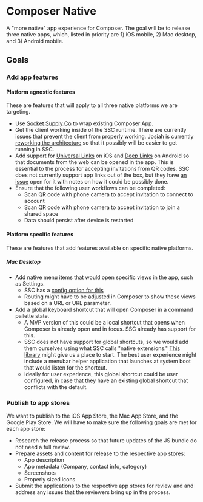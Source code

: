 # Composer Native

A "more native" app experience for Composer. The goal will be to release three native apps, which, listed in priority are 1) iOS mobile, 2) Mac desktop, and 3) Android mobile.

## Goals

### Add app features

#### Platform agnostic features

These are features that will apply to all three native platforms we are targeting.

- Use [Socket Supply Co](https://socketsupply.co/) to wrap existing Composer App.
- Get the client working inside of the SSC runtime. There are currently issues that prevent the client from properly working. Josiah is currently [reworking the architecture](https://github.com/orgs/dxos/discussions/4685) so that it possibly will be easier to get running in SSC.
- Add support for [Universal Links](https://developer.apple.com/ios/universal-links/) on iOS and [Deep Links](https://developer.android.com/training/app-links/deep-linking) on Android so that documents from the web can be opened in the app. This is essential to the process for accepting invitations from QR codes. SSC does not currently support app links out of the box, but they have [an issue](https://github.com/socketsupply/socket/issues/790) open for it with notes on how it could be possibly done.
- Ensure that the following user workflows can be completed:
  - Scan QR code with phone camera to accept invitation to connect to account
  - Scan QR code with phone camera to accept invitation to join a shared space
  - Data should persist after device is restarted

#### Platform specific features

These are features that add features available on specific native platforms.

##### Mac Desktop

- Add native menu items that would open specific views in the app, such as Settings.
  - SSC has a [config option for this](https://socketsupply.co/apis/#application_setsystemmenuoptions)
  - Routing might have to be adjusted in Composer to show these views based on a URL or URL parameter.
- Add a global keyboard shortcut that will open Composer in a command pallette state.
  - A MVP version of this could be a local shortcut that opens when Composer is already open and in focus. SSC already has support for this.
  - SSC does not have support for global shortcuts, so we would  add them ourselves using what SSC calls "native extensions." [This library](https://github.com/soffes/HotKey) might give us a place to start. The best user experience might include a menubar helper application that launches at system boot that would listen for the shortcut.
  - Ideally for user experience, this global shortcut could be user configured, in case that they have an existing global shortcut that conflicts with the default.

### Publish to app stores

We want to publish to the iOS App Store, the Mac App Store, and the Google Play Store. We will have to make sure the following goals are met for each app store:

- Research the release process so that future updates of the JS bundle do not need a full review.
- Prepare assets and content for release to the respective app stores: 
  - App description
  - App metadata (Company, contact info, category)
  - Screenshots
  - Properly sized icons
- Submit the applications to the respective app stores for review and and address any issues that the reviewers bring up in the process.
